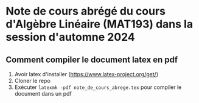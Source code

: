 # Note de cours abrégé du cours d'Algèbre Linéaire (MAT193) dans la session d'automne 2024

## Comment compiler le document latex en pdf
1. Avoir latex d'installer (https://www.latex-project.org/get/)
2. Cloner le repo
3. Exécuter ``` latexmk -pdf note_de_cours_abrege.tex ``` pour compiler le document dans un pdf
